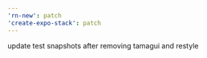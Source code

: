 ```yaml
---
'rn-new': patch
'create-expo-stack': patch
---
```


update test snapshots after removing tamagui and restyle
